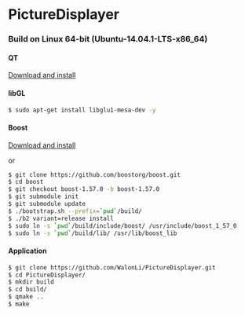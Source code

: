 # PictureDisplayer

### Build on Linux 64-bit (Ubuntu-14.04.1-LTS-x86_64)

#### QT
[Download and install](http://www.qt.io/download/)

#### libGL
```bash
$ sudo apt-get install libglu1-mesa-dev -y
```

#### Boost
[Download and install](http://www.boost.org/)

or

```bash
$ git clone https://github.com/boostorg/boost.git
$ cd boost
$ git checkout boost-1.57.0 -b boost-1.57.0
$ git submodule init
$ git submodule update
$ ./bootstrap.sh --prefix=`pwd`/build/
$ ./b2 variant=release install
$ sudo ln -s `pwd`/build/include/boost/ /usr/include/boost_1_57_0
$ sudo ln -s `pwd`/build/lib/ /usr/lib/boost_lib
```

#### Application
```bash
$ git clone https://github.com/WalonLi/PictureDisplayer.git
$ cd PictureDisplayer/
$ mkdir build
$ cd build/
$ qmake ..
$ make
```
